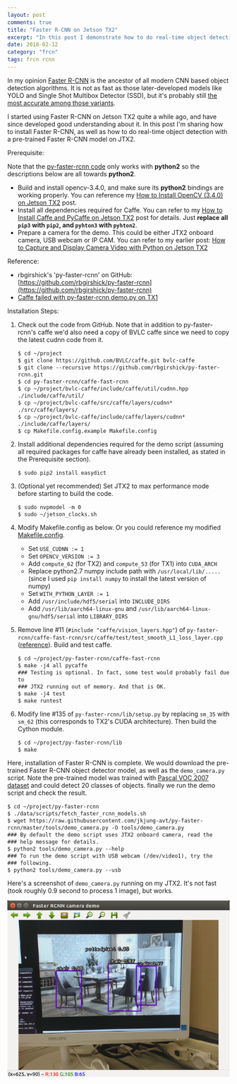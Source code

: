 ```yaml
---
layout: post
comments: true
title: "Faster R-CNN on Jetson TX2"
excerpt: "In this post I demonstrate how to do real-time object detection with a pre-trained Faster R-CNN model on Jetson TX2. By combining my previous tegra-cam.py code and Faster R-CNN, I'm able to detect objects in live video with either JTX2 onboard camera, USB webcam or IP CAM."
date: 2018-02-12
category: "frcn"
tags: frcn rcnn
---
```


In my opinion [Faster R-CNN](https://arxiv.org/abs/1506.01497) is the ancestor of all modern CNN based object detection algorithms. It is not as fast as those later-developed models like YOLO and Single Shot Multibox Detector (SSD), but it's probably still [the most accurate among those variants](https://arxiv.org/abs/1611.10012).

I started using Faster R-CNN on Jetson TX2 quite a while ago, and have since developed good understanding about it. In this post I'm sharing how to install Faster R-CNN, as well as how to do real-time object detection with a pre-trained Faster R-CNN model on JTX2.

Prerequisite:

Note that the [py-faster-rcnn code](https://github.com/rbgirshick/py-faster-rcnn) only works with **python2** so the descriptions below are all towards **python2**.

* Build and install opencv-3.4.0, and make sure its **python2** bindings are working properly. You can reference my [How to Install OpenCV (3.4.0) on Jetson TX2](https://jkjung-avt.github.io/opencv3-on-tx2/) post.
* Install all dependencies required for Caffe. You can refer to my [How to Install Caffe and PyCaffe on Jetson TX2](https://jkjung-avt.github.io/caffe-on-tx2/) post for details. Just **replace all `pip3` with `pip2`, and `pyhton3` with `pyhton2`**.
* Prepare a camera for the demo. This could be either JTX2 onboard camera, USB webcam or IP CAM. You can refer to my earlier post: [How to Capture and Display Camera Video with Python on Jetson TX2](https://jkjung-avt.github.io/tx2-camera-with-python/)

Reference: 

* rbgirshick's 'py-faster-rcnn' on GitHub: [https://github.com/rbgirshick/py-faster-rcnn](https://github.com/rbgirshick/py-faster-rcnn)
* [Caffe failed with py-faster-rcnn demo.py on TX1](https://devtalk.nvidia.com/default/topic/974063/jetson-tx1/caffe-failed-with-py-faster-rcnn-demo-py-on-tx1/post/5010194/#5010194)

Installation Steps:

1. Check out the code from GitHub. Note that in addition to py-faster-rcnn's caffe we'd also need a copy of BVLC caffe since we need to copy the latest cudnn code from it.

   ```shell
   $ cd ~/project
   $ git clone https://github.com/BVLC/caffe.git bvlc-caffe
   $ git clone --recursive https://github.com/rbgirshick/py-faster-rcnn.git
   $ cd py-faster-rcnn/caffe-fast-rcnn
   $ cp ~/project/bvlc-caffe/include/caffe/util/cudnn.hpp ./include/caffe/util/
   $ cp ~/project/bvlc-caffe/src/caffe/layers/cudnn* ./src/caffe/layers/
   $ cp ~/project/bvlc-caffe/include/caffe/layers/cudnn* ./include/caffe/layers/
   $ cp Makefile.config.example Makefile.config
   ```

2. Install additional dependencies required for the demo script (assuming all required packages for caffe have already been installed, as stated in the Prerequisite section).

   ```shell
   $ sudo pip2 install easydict
   ```

3. (Optional yet recommended) Set JTX2 to max performance mode before starting to build the code.

   ```shell
   $ sudo nvpmodel -m 0
   $ sudo ~/jetson_clocks.sh
   ```

4. Modify Makefile.config as below. Or you could reference my modified [Makefile.config](/assets/2017-11-30-ssd/Makefile.config).

   * Set `USE_CUDNN := 1`
   * Set `OPENCV_VERSION := 3`
   * Add `compute_62` (for TX2) and `compute_53` (for TX1) into `CUDA_ARCH`
   * Replace python2.7 numpy include path with `/usr/local/lib/.....` (since I used `pip install numpy` to install the latest version of numpy)
   * Set `WITH_PYTHON_LAYER := 1`
   * Add `/usr/include/hdf5/serial` into `INCLUDE_DIRS`
   * Add `/usr/lib/aarch64-linux-gnu` and `/usr/lib/aarch64-linux-gnu/hdf5/serial` into `LIBRARY_DIRS`

5. Remove line #11 (`#include "caffe/vision_layers.hpp"`) of `py-faster-rcnn/caffe-fast-rcnn/src/caffe/test/test_smooth_L1_loss_layer.cpp` ([reference](https://github.com/rbgirshick/py-faster-rcnn/issues/155)). Build and test caffe.

   ```shell
   $ cd ~/project/py-faster-rcnn/caffe-fast-rcnn
   $ make -j4 all pycaffe
   ### Testing is optional. In fact, some test would probably fail due to
   ### JTX2 running out of memory. And that is OK.
   $ make -j4 test
   $ make runtest
   ```

6. Modify line #135 of `py-faster-rcnn/lib/setup.py` by replacing `sm_35` with `sm_62` (this corresponds to TX2's CUDA architecture). Then build the Cython module.

   ```shell
   $ cd ~/project/py-faster-rcnn/lib
   $ make
   ```

Here, installation of Faster R-CNN is complete. We would download the pre-trained Faster R-CNN object detector model, as well as the `demo_camera.py` script. Note the pre-trained model was trained with [Pascal VOC 2007 dataset](http://host.robots.ox.ac.uk/pascal/VOC/voc2007/) and could detect 20 classes of objects. finally we run the demo script and check the result.

   ```shell
   $ cd ~/project/py-faster-rcnn
   $ ./data/scripts/fetch_faster_rcnn_models.sh
   $ wget https://raw.githubusercontent.com/jkjung-avt/py-faster-rcnn/master/tools/demo_camera.py -O tools/demo_camera.py
   ### By default the demo script uses JTX2 onboard camera, read the
   ### help message for details.
   $ python2 tools/demo_camera.py --help
   ### To run the demo script with USB webcam (/dev/video1), try the
   ### following.
   $ python2 tools/demo_camera.py --usb
   ```

Here's a screenshot of `demo_camera.py` running on my JTX2. It's not fast (took roughly 0.9 second to process 1 image), but works.

![Faster R-CNN camera demo on JTX2](/assets/2018-02-12-faster-rcnn/frcn_demo_camera.png)


